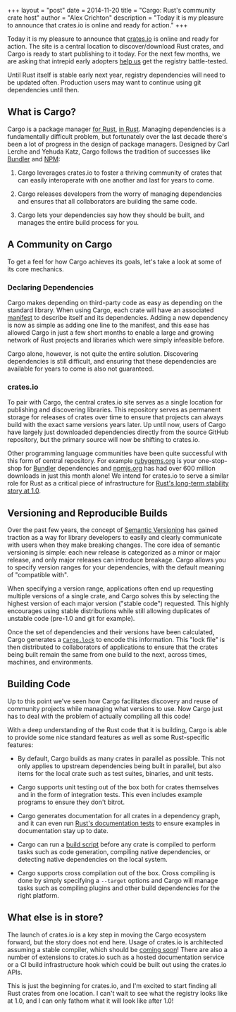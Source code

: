 +++
layout = "post"
date = 2014-11-20
title = "Cargo: Rust's community crate host"
author = "Alex Crichton"
description = "Today it is my pleasure to announce that crates.io is online and ready for action."
+++

Today it is my pleasure to announce that [crates.io](https://crates.io/) is
online and ready for action. The site is a central location to
discover/download Rust crates, and Cargo is ready to start publishing to it
today. For the next few months, we are asking that intrepid early adopters
[help us](https://doc.crates.io/crates-io.html) get the registry battle-tested.

Until Rust itself is stable early next year, registry dependencies will need to
be updated often. Production users may want to continue using git dependencies
until then.

## What is Cargo?

Cargo is a package manager [for Rust](https://www.rust-lang.org/), [in
Rust](https://github.com/rust-lang/cargo). Managing dependencies is a
fundamentally difficult problem, but fortunately over the last decade there's
been a lot of progress in the design of package managers. Designed by Carl
Lerche and Yehuda Katz, Cargo follows the tradition of successes like
[Bundler](https://bundler.io/) and [NPM](https://www.npmjs.org/):

1. Cargo leverages crates.io to foster a thriving community of crates that can
   easily interoperate with one another and last for years to come.

2. Cargo releases developers from the worry of managing dependencies and ensures
   that all collaborators are building the same code.

3. Cargo lets your dependencies say how they should be built, and manages the
   entire build process for you.

## A Community on Cargo

To get a feel for how Cargo achieves its goals, let's take a look at some of
its core mechanics.

### Declaring Dependencies

Cargo makes depending on third-party code as easy as depending on the standard
library. When using Cargo, each crate will have an associated
[manifest](https://doc.crates.io/manifest.html) to describe itself and its
dependencies. Adding a new dependency is now as simple as adding one line to the
manifest, and this ease has allowed Cargo in just a few short months to enable a
large and growing network of Rust projects and libraries which were simply
infeasible before.

Cargo alone, however, is not quite the entire solution. Discovering dependencies
is still difficult, and ensuring that these dependencies are available for years
to come is also not guaranteed.

### crates.io

To pair with Cargo, the central crates.io site serves as a single location for
publishing and discovering libraries. This repository serves as permanent
storage for releases of crates over time to ensure that projects can always
build with the exact same versions years later. Up until now, users of Cargo
have largely just downloaded dependencies directly from the source GitHub
repository, but the primary source will now be shifting to crates.io.

Other programming language communities have been quite successful with this form
of central repository. For example [rubygems.org](https://rubygems.org/) is your
one-stop-shop for [Bundler](https://bundler.io/) dependencies and
[npmjs.org](https://www.npmjs.org/) has had over 600 million downloads in just
this month alone! We intend for crates.io to serve a similar role for Rust as a
critical piece of infrastructure for [Rust's long-term stability story at
1.0][stab].

[stab]: https://blog.rust-lang.org/2014/10/30/Stability.html

## Versioning and Reproducible Builds

Over the past few years, the concept of [Semantic
Versioning](https://semver.org/) has gained traction as a way for library
developers to easily and clearly communicate with users when they make breaking
changes. The core idea of semantic versioning is simple: each new release is
categorized as a minor or major release, and only major releases can introduce
breakage. Cargo allows you to specify version ranges for your dependencies, with
the default meaning of "compatible with".

When specifying a version range, applications often end up requesting
multiple versions of a single crate, and Cargo solves this by selecting the
highest version of each major version ("stable code") requested.  This highly
encourages using stable distributions while still allowing duplicates of
unstable code (pre-1.0 and git for example).

Once the set of dependencies and their versions have been calculated, Cargo
generates a [`Cargo.lock`][lock] to encode this information. This "lock file" is
then distributed to collaborators of applications to ensure that the crates
being built remain the same from one build to the next, across times, machines,
and environments.

[lock]: https://doc.crates.io/guide.html#cargo.toml-vs-cargo.lock

## Building Code

Up to this point we've seen how Cargo facilitates discovery and reuse of
community projects while managing what versions to use. Now Cargo just has to
deal with the problem of actually compiling all this code!

With a deep understanding of the Rust code that it is building, Cargo is able to
provide some nice standard features as well as some Rust-specific features:

* By default, Cargo builds as many crates in parallel as possible. This not only
  applies to upstream dependencies being built in parallel, but also items for
  the local crate such as test suites, binaries, and unit tests.

* Cargo supports unit testing out of the box both for crates themselves and in
  the form of integration tests. This even includes example programs to ensure
  they don't bitrot.

* Cargo generates documentation for all crates in a dependency graph, and it can
  even run [Rust's documentation
  tests](https://doc.rust-lang.org/rustdoc.html#testing-the-documentation) to
  ensure examples in documentation stay up to date.

* Cargo can run a [build script][build-scripts] before any crate is compiled to
  perform tasks such as code generation, compiling native dependencies, or
  detecting native dependencies on the local system.

* Cargo supports cross compilation out of the box. Cross compiling is done by
  simply specifying a `--target` options and Cargo will manage tasks such as
  compiling plugins and other build dependencies for the right platform.

[build-scripts]: https://doc.crates.io/build-script.html

## What else is in store?

The launch of crates.io is a key step in moving the Cargo ecosystem forward,
but the story does not end here. Usage of crates.io is architected assuming a
stable compiler, which should be [coming soon][road-to-1]! There are also a
number of extensions to crates.io such as a hosted documentation service or a CI
build infrastructure hook which could be built out using the crates.io APIs.

[road-to-1]: https://blog.rust-lang.org/2014/09/15/Rust-1.0.html

This is just the beginning for crates.io, and I'm excited to start finding all
Rust crates from one location. I can't wait to see what the registry looks like
at 1.0, and I can only fathom what it will look like after 1.0!
